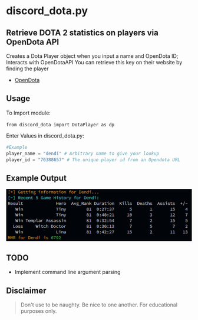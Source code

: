 # discord_dota.py

## Retrieve DOTA 2 statistics on players via OpenDota API

Creates a Dota Player object when you input a name and OpenDota ID;
  Interacts with OpenDotaAPI
  You can retrieve this key on their website by finding the player
  
- [OpenDota](https://opendota.com)

## Usage

To Import module:

`from discord_dota import DotaPlayer as dp`

Enter Values in discord_dota.py:

```python
#Example
player_name = "dendi" # Arbitrary name to give your lookup
player_id = "70388657" # The unique player id from an Opendota URL
```

## Example Output

!["Example"](example.png)

## TODO

- Implement command line argument parsing

## Disclaimer

> Don't use to be naughty. Be nice to one another. For educational purposes only.
